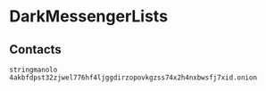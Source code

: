 # DarkMessengerLists

## Contacts
```
stringmanolo 4akbfdpst32zjwel776hf4ljggdirzopovkgzss74x2h4nxbwsfj7xid.onion
```
